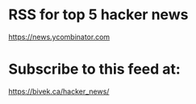 # RSS for top 5 hacker news

https://news.ycombinator.com

# Subscribe to this feed at:
https://bivek.ca/hacker_news/
